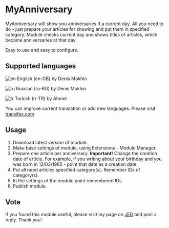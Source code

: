 # MyAnniversary
MyAnniversary will show you anniversaries if a current day. All you need to do - just prepare your articles for showing and put them in specified category. Module checks current day and shows titles of articles, which became anniversaries at that day.

Easy to use and easy to configure.

## Supported languages
![en](http://mokhin-tech.ru/media/mod_languages/images/en.gif) English (en-GB) by Denis Mokhin

![ru](http://mokhin-tech.ru/media/mod_languages/images/ru.gif) Russian (ru-RU) by Denis Mokhin

![tr](http://mokhin-tech.ru/media/mod_languages/images/tr.gif) Turkish (tr-TR) by Ahmet

You can improve current translation or add new languages. Please visit [transifex.com](https://www.transifex.com/mokhin/myanniversary/)

## Usage
1. Download latest version of module.
2. Make base settings of module, using Extensions - Module Manager.
3. Prepare one article per anniversary. **Important!** Change the creation date of article. For example, if you writing about your birthday and you was born in 12/03/1985 - point that date as a creation date.
4. Put all need articles specified category(s). Remember IDs of category(s).
5. In the settings of the module point remembered IDs.
6. Publish module.

## Vote
If you found this module useful, please visit my page on [JED](http://extensions.joomla.org/extensions/extension/calendars-a-events/events/myanniversary) and post a reply. Thank you!
